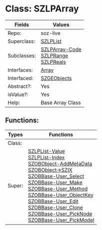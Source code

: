
# Class:	SZLPArray

| Fields | Values |
| --------- | --------- |
| Repo: | soz-live |
| Superclass: | [SZLPList](SZLPList.html) |
| Subclasses: | [SZLPArray-Code](SZLPArray-Code.html) <br> [SZLPRange](SZLPRange.html) <br> [SZLPReals](SZLPReals.html) |
| Interfaces: | [Array](Array.html) |
| Interfaced: | [SZGEObjects](SZGEObjects.html) |
| Abstract?: | Yes |
| isValue?: | Yes |
| Help: | Base Array Class |


## Functions:

| Types | Functions |
| --------- | --------- |
| Class: |  |
| Super: | [SZLPList-Value](SZLPList.html) <br> [SZLPList-Index](SZLPList.html) <br> [SZOBObject-AddMetaData](SZOBObject.html) <br> [SZOBObject->SZIX](SZOBObject.html) <br> [SZOBBase-User_Select](SZOBBase.html) <br> [SZOBBase-User_Make](SZOBBase.html) <br> [SZOBBase-User_Method](SZOBBase.html) <br> [SZOBBase-User_ObjectKey](SZOBBase.html) <br> [SZOBBase-User_Edit](SZOBBase.html) <br> [SZOBBase-User_Clone](SZOBBase.html) <br> [SZOBBase-User_PickNode](SZOBBase.html) <br> [SZOBBase-User_PickModel](SZOBBase.html) |


